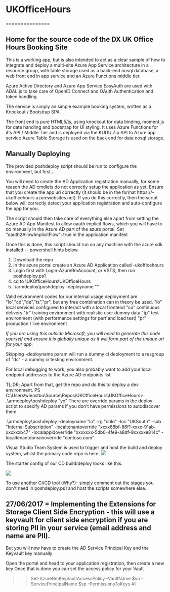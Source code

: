 # UKOfficeHours
===============

Home for the source code of the DX UK Office Hours Booking Site
---------------------------------------------------------------
This is a working app, but is also intended to act as a clear sample of how to integrate and deploy a multi-site Azure App Service architecture in a resource group, with table storage used as a back-end nosql database, a web front end in app service and an Azure Functions middle tier. 

Azure Active Directory and Azure App Service EasyAuth are used with ADAL.js to take care of OpenID Connect and OAuth Authentication and token handling.

The service is simply an simple example booking system, written as a Knockout / Bootstrap SPA

The front end is pure HTML5/js, using knockout for data binding, moment.js for date handling and bootstrap for UI styling.
It uses Azure Functions for it's API / Middle Tier and is deployed via the KUDU Zip API to Azure app service
Azure Table Storage is used on the back end for data nosql storage.

Manually Deploying
------------------

The provided poshdeploy script should be run to configure the environment, but first...

You will need to create the AD Application registration manually, for some reason the AD cmdlets do not correctly setup the application as yet. 
Ensure that you create the app uri correctly (it should be in the format https://<environmentcode>-ukofficehours.azurewebsites.net).
If you do this correctly, then the script below will correctly detect your application registration and auto-configure the app for you.

The script should then take care of everything else apart from setting the Azure AD App Manifest to allow oauth implicit flows, which you will have to do manually in the Azure AD part of the azure portal. Set "oauth2AllowImplicitFlow": true in the application manifest

Once this is done, this script should run on any machine with the azure sdk installed -- powershell hints below.

1. Download the repo
2. In the azure portal create an Azure AD Application called <environmentcode>-ukofficehours
3. Login first with Login-AzureRmAccount, or VSTS, then run poshdeploy.ps1
4. cd to <Repo>\UKOfficeHours\UKOfficeHours
5. .\armdeploy\poshdeploy -deployname "<environmentcode>"

Valid environment codes for our internal usage deployment are "lo","cd","de","ts","pr", but any free combination can in theory be used.
"lo" local services configured to interact with a local frontend
"co" continuous delivery
"tr" training environment with realistic user dummy data
"tp" test environment (with performance settings for perf and load test)
"pr" production / live environment

*If you are using this outside Microsoft, you will need to generate this code yourself and ensure it is globally unique as it will form part of the unique uri for your app.*

Skipping -deployname param will run a dummy ci deployment to a resgroup of "dc" - a dummy ci testing environment.

For local debugging to work, you also probably want to add your local endpoint addresses to the Azure AD endpoints list.

TL;DR; Apart from that, get the repo and do this to deploy a dev environment.
PS C:\Users\wieastbu\Source\Repos\UKOfficeHours\UKOfficeHours> .\armdeploy\poshdeploy "yo" 
There are override params in the deploy script to specify AD params if you don't have permissions to autodiscover them 

.\armdeploy\poshdeploy -deployname "lo" -rg "ohlo" -loc "UKSouth" -sub "Internal Subscription" -localtenantoverride  "xxxx88bf-86f1-xxxx-91ab-xxxxxxb47" -localappidoverride "xxxxxxx-5db0-4fe9-a8df-9xxxxxe814c" -localtenantdomainoverride "contoso.com"

Visual Studio Team System is used to trigger and host the build and deploy system, whilst the primary code repo is here.
<img src="https://dxukprogrammatic.visualstudio.com/_apis/public/build/definitions/fe221f9a-c953-4f87-8184-d1d51aec1f9e/1/badge">

The starter config of our CD build/deploy looks like this. 

<img src="https://raw.githubusercontent.com/dxuk/UKOfficeHours/master/ARMDeploy/allyouneed.PNG">


To use another CI/CD tool (Why?)- simply comment out the stages you don't need in poshdeploy.ps1 and host the scripts somewhere else.

27/06/2017 = Implementing the Extensions for Storage Client Side Encryption - this will use a keyvault for client side encryption if you are storing PII in your service (email address and name are PII).
-------------------------------------------------------------------------------------------

But you will now have to create the AD Service Principal Key and the Keyvault key manually

Open the portal and head to your application registration, then create a new key
Once that is done you can set the access policy for your Vault

>> Set-AzureRmKeyVaultAccessPolicy -VaultName $vn -ServicePrincipalName $sp -PermissionsToKeys All
